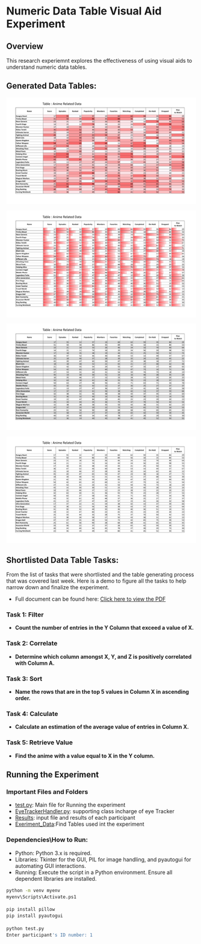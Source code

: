 # Numeric Data Table Visual Aid Experiment

## Overview
This research experiemnt explores the effectiveness of using visual aids to understand  numeric data tables.

## Generated Data Tables: 
![color](./Experiment%20Data/Other/Generated%20Tables/anime.csv_color.png)

![bar](./Experiment%20Data/Other/Generated%20Tables/anime.csv_bar.png)

![zebra](./Experiment%20Data/Other/Generated%20Tables/anime.csv_zebra.png)

![plain](./Experiment%20Data/Other/Generated%20Tables/anime.csv_plain.png)


## Shortlisted Data Table Tasks:

From the list of tasks that were shortlisted and the table generating process that was covered last week. Here is a demo to figure all the tasks to help narrow down and finalize the experiment.

- Full document can be found here: 
[Click here to view the PDF](./ShortListed_Tasks.md)

### Task 1: Filter
- **Count the number of entries in the Y Column that exceed a value of X.**

### Task 2: Correlate
- **Determine which column amongst X, Y, and Z is positively correlated with Column A.**

### Task 3: Sort
- **Name the rows that are in the top 5 values in Column X in ascending order.**

### Task 4: Calculate
- **Calculate an estimation of the average value of entries in Column X.**

### Task 5: Retrieve Value
- **Find the anime with a value equal to X in the Y column.**

## Running the Experiment

### Important Files and Folders
- [test.py](./test.py): Main file for Running the experiment
- [EyeTrackerHandler.py](./EyeTrackerHandler.py): supporting class incharge of eye Tracker
- [Results](./Results/): input file and results of each participant 
- [Exeriment_Data](./Experiment%20Data/):Find Tables used int the experiment


### Dependencies\How to Run:
- Python: Python 3.x is required.
- Libraries: Tkinter for the GUI, PIL for image handling, and pyautogui for automating GUI interactions.
- Running: Execute the script in a Python environment. Ensure all dependent libraries are installed.

```bash
python -m venv myenv   
myenv\Scripts\Activate.ps1

pip install pillow
pip install pyautogui

python test.py
Enter participant's ID number: 1